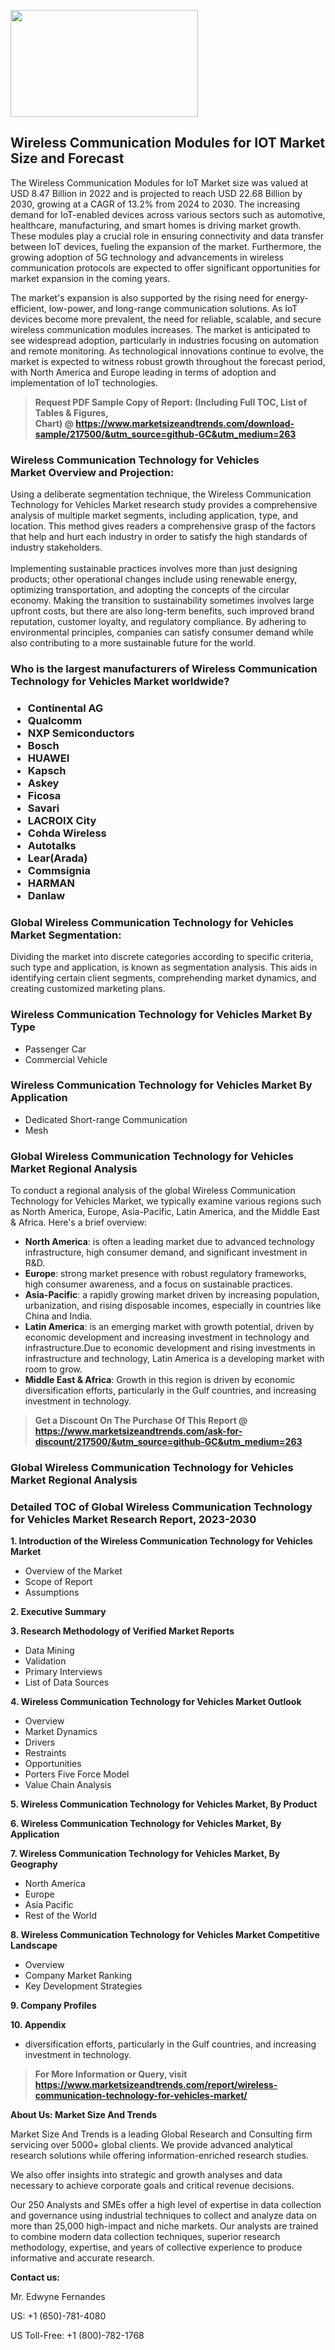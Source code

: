 <p><img class="alignnone size-medium wp-image-20088" src="https://ffe5etoiles.com/wp-content/uploads/2024/12/MST1-300x171.png" alt="" width="300" height="171" /></p><h2>Wireless Communication Modules for IOT Market Size and Forecast</h2><p>The Wireless Communication Modules for IoT Market size was valued at USD 8.47 Billion in 2022 and is projected to reach USD 22.68 Billion by 2030, growing at a CAGR of 13.2% from 2024 to 2030. The increasing demand for IoT-enabled devices across various sectors such as automotive, healthcare, manufacturing, and smart homes is driving market growth. These modules play a crucial role in ensuring connectivity and data transfer between IoT devices, fueling the expansion of the market. Furthermore, the growing adoption of 5G technology and advancements in wireless communication protocols are expected to offer significant opportunities for market expansion in the coming years.</p><p>The market's expansion is also supported by the rising need for energy-efficient, low-power, and long-range communication solutions. As IoT devices become more prevalent, the need for reliable, scalable, and secure wireless communication modules increases. The market is anticipated to see widespread adoption, particularly in industries focusing on automation and remote monitoring. As technological innovations continue to evolve, the market is expected to witness robust growth throughout the forecast period, with North America and Europe leading in terms of adoption and implementation of IoT technologies.</p></p><blockquote id="" class=""><strong>Request PDF Sample Copy of Report: (Including Full TOC, List of Tables &amp; Figures, Chart)&nbsp;@&nbsp;<strong><a href="https://www.marketsizeandtrends.com/download-sample/217500/&utm_source=github-GC&utm_medium=263" target="_blank">https://www.marketsizeandtrends.com/download-sample/217500/&utm_source=github-GC&utm_medium=263</a></strong></strong></blockquote><h3 id="" class="">Wireless Communication Technology for Vehicles Market&nbsp;Overview and Projection:</h3><p id="" class="">Using a deliberate segmentation technique, the Wireless Communication Technology for Vehicles Market research study provides a comprehensive analysis of multiple market segments, including application, type, and location. This method gives readers a comprehensive grasp of the factors that help and hurt each industry in order to satisfy the high standards of industry stakeholders. <br /> <br />Implementing sustainable practices involves more than just designing products; other operational changes include using renewable energy, optimizing transportation, and adopting the concepts of the circular economy. Making the transition to sustainability sometimes involves large upfront costs, but there are also long-term benefits, such improved brand reputation, customer loyalty, and regulatory compliance. By adhering to environmental principles, companies can satisfy consumer demand while also contributing to a more sustainable future for the world.</p><h3 id="" class="">Who is the largest manufacturers of&nbsp;Wireless Communication Technology for Vehicles Market worldwide?</h3><h3 class=""><p><ul><li>Continental AG </li><li> Qualcomm </li><li> NXP Semiconductors </li><li> Bosch </li><li> HUAWEI </li><li> Kapsch </li><li> Askey </li><li> Ficosa </li><li> Savari </li><li> LACROIX City </li><li> Cohda Wireless </li><li> Autotalks </li><li> Lear(Arada) </li><li> Commsignia </li><li> HARMAN </li><li> Danlaw</li></ul></p></h3><h3 id="" class="">Global&nbsp;Wireless Communication Technology for Vehicles Market Segmentation:</h3><p id="" class="">Dividing the market into discrete categories according to specific criteria, such type and application, is known as segmentation analysis. This aids in identifying certain client segments, comprehending market dynamics, and creating customized marketing plans.</p><h3 id="" class="">Wireless Communication Technology for Vehicles Market&nbsp;By Type</h3><p><p><ul><li>Passenger Car</li><li> Commercial Vehicle</p></li></ul></p></p><h3 id="" class="">Wireless Communication Technology for Vehicles Market&nbsp;By Application</h3><p class=""><p><ul><li>Dedicated Short-range Communication</li><li> Mesh</li></ul></p></p><h3 id="" class="">Global Wireless Communication Technology for Vehicles Market Regional Analysis</h3><p id="" class="">To conduct a regional analysis of the global Wireless Communication Technology for Vehicles Market, we typically examine various regions such as North America, Europe, Asia-Pacific, Latin America, and the Middle East &amp; Africa. Here's a brief overview:</p><ul><li><strong>North America</strong>: is often a leading market due to advanced technology infrastructure, high consumer demand, and significant investment in R&amp;D.</li><li><strong>Europe</strong>: strong market presence with robust regulatory frameworks, high consumer awareness, and a focus on sustainable practices.</li><li><strong>Asia-Pacific</strong>: a rapidly growing market driven by increasing population, urbanization, and rising disposable incomes, especially in countries like China and India.</li><li><strong>Latin America</strong>: is an emerging market with growth potential, driven by economic development and increasing investment in technology and infrastructure.Due to economic development and rising investments in infrastructure and technology, Latin America is a developing market with room to grow.</li><li><strong>Middle East &amp; Africa</strong>: Growth in this region is driven by economic diversification efforts, particularly in the Gulf countries, and increasing investment in technology.</li></ul><blockquote id="" class=""><strong>Get a Discount On The Purchase Of This Report @ <strong><a href="https://www.marketsizeandtrends.com/ask-for-discount/217500/&utm_source=github-GC&utm_medium=263" target="_blank">https://www.marketsizeandtrends.com/ask-for-discount/217500/&utm_source=github-GC&utm_medium=263</a></strong></strong></blockquote><h3 id="" class="">Global Wireless Communication Technology for Vehicles Market Regional Analysis</h3><h3 id="" class="">Detailed TOC of Global Wireless Communication Technology for Vehicles Market Research Report, 2023-2030</h3><p id="" class=""><strong>1. Introduction of the Wireless Communication Technology for Vehicles Market</strong></p><ul><li>Overview of the Market</li><li>Scope of Report</li><li>Assumptions</li></ul><p id="" class=""><strong>2. Executive Summary</strong></p><p id="" class=""><strong>3. Research Methodology of Verified Market Reports</strong></p><ul><li>Data Mining</li><li>Validation</li><li>Primary Interviews</li><li>List of Data Sources</li></ul><p id="" class=""><strong>4. Wireless Communication Technology for Vehicles Market Outlook</strong></p><ul><li>Overview</li><li>Market Dynamics</li><li>Drivers</li><li>Restraints</li><li>Opportunities</li><li>Porters Five Force Model</li><li>Value Chain Analysis</li></ul><p id="" class=""><strong>5. Wireless Communication Technology for Vehicles Market, By Product</strong></p><p id="" class=""><strong>6. Wireless Communication Technology for Vehicles Market, By Application</strong></p><p id="" class=""><strong>7. Wireless Communication Technology for Vehicles Market, By Geography</strong></p><ul><li>North America</li><li>Europe</li><li>Asia Pacific</li><li>Rest of the World</li></ul><p id="" class=""><strong>8. Wireless Communication Technology for Vehicles Market Competitive Landscape</strong></p><ul><li>Overview</li><li>Company Market Ranking</li><li>Key Development Strategies</li></ul><p id="" class=""><strong>9. Company Profiles</strong></p><p id="" class=""><strong>10. Appendix</strong></p><ul><li>diversification efforts, particularly in the Gulf countries, and increasing investment in technology.</li></ul><blockquote id="" class=""><strong>For More Information or Query, visit <strong><strong><a href="https://www.marketsizeandtrends.com/report/wireless-communication-technology-for-vehicles-market/" target="_blank">https://www.marketsizeandtrends.com/report/wireless-communication-technology-for-vehicles-market/</a></strong></strong></strong></blockquote><p id="" class=""><strong>About Us: Market Size And Trends</strong></p><p id="" class="">Market Size And Trends is a leading Global Research and Consulting firm servicing over 5000+ global clients. We provide advanced analytical research solutions while offering information-enriched research studies.</p><p id="" class="">We also offer insights into strategic and growth analyses and data necessary to achieve corporate goals and critical revenue decisions.</p><p id="" class="">Our 250 Analysts and SMEs offer a high level of expertise in data collection and governance using industrial techniques to collect and analyze data on more than 25,000 high-impact and niche markets. Our analysts are trained to combine modern data collection techniques, superior research methodology, expertise, and years of collective experience to produce informative and accurate research.</p><p id="" class=""><strong>Contact us:</strong></p><p id="" class="">Mr. Edwyne Fernandes</p><p id="" class="">US: +1 (650)-781-4080</p><p id="" class="">US Toll-Free: +1 (800)-782-1768</p>
